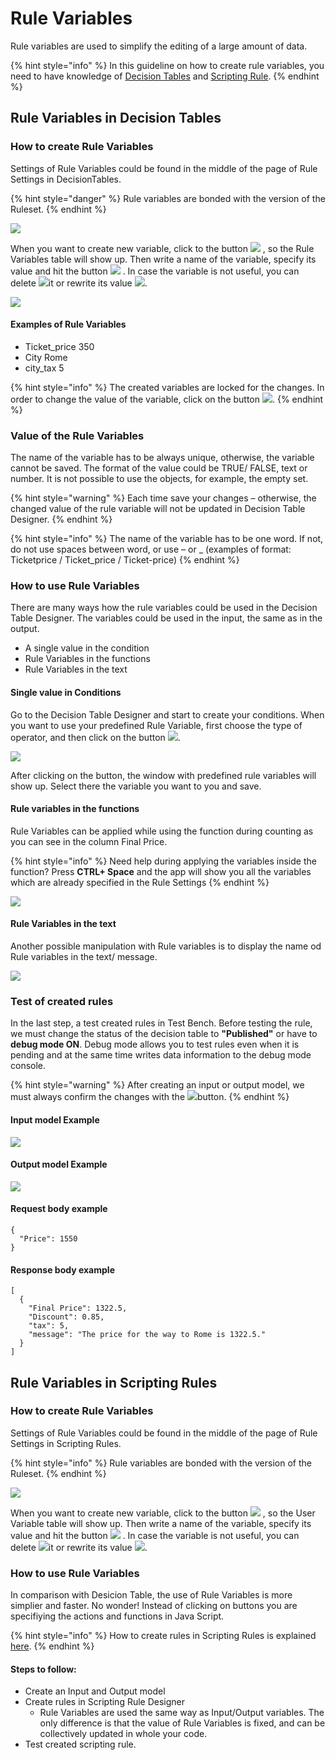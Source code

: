 # Rule Variables

Rule variables are used to simplify the editing of a large amount of data.

{% hint style="info" %}
In this guideline on how to create rule variables, you need to have knowledge of [Decision Tables](https://docs.decisionrules.io/doc/tutorials/create-simple-decison-table) and [Scripting Rule](../tutorials/code-editor.md).
{% endhint %}

## **Rule Variables in Decision Tables**

### **How to create Rule Variables**

Settings of Rule Variables could be found in the middle of the page of Rule Settings in DecisionTables.

{% hint style="danger" %}
Rule variables are bonded with the version of the Ruleset.
{% endhint %}

![](<../.gitbook/assets/image (160) (1).png>)

When you want to create new variable, click to the button ![](<../.gitbook/assets/image (177).png>) , so the Rule Variables table will show up. Then write a name of the variable, specify its value and hit the button ![](<../.gitbook/assets/image (185).png>) . In case the variable is not useful, you can delete ![](<../.gitbook/assets/image (158).png>)it or rewrite its value ![](<../.gitbook/assets/image (155).png>).

![](<../.gitbook/assets/image (191).png>)

#### Examples of Rule Variables

* Ticket\_price 350
* City Rome
* city\_tax 5

{% hint style="info" %}
The created variables are locked for the changes. In order to change the value of the variable, click on the button ![](<../.gitbook/assets/image (157).png>).
{% endhint %}

### Value of the Rule Variables

The name of the variable has to be always unique, otherwise, the variable cannot be saved. The format of the value could be TRUE/ FALSE, text or number. It is not possible to use the objects, for example, the empty set.

{% hint style="warning" %}
Each time save your changes – otherwise, the changed value of the rule variable will not be updated in Decision Table Designer.
{% endhint %}

{% hint style="info" %}
The name of the variable has to be one word. If not, do not use spaces between word, or use – or \_ (examples of format: Ticketprice / Ticket\_price / Ticket-price)
{% endhint %}

### How to use Rule Variables

There are many ways how the rule variables could be used in the Decision Table Designer. The variables could be used in the input, the same as in the output.

* A single value in the condition
* Rule Variables in the functions
* Rule Variables in the text

#### Single value in Conditions

Go to the Decision Table Designer and start to create your conditions. When you want to use your predefined Rule Variable, first choose the type of operator, and then click on the button ![](<../.gitbook/assets/image (162).png>).

![](../.gitbook/assets/arff.png)

After clicking on the button, the window with predefined rule variables will show up. Select there the variable you want to you and save.

#### Rule variables in the functions

Rule Variables can be applied while using the function during counting as you can see in the column Final Price.

{% hint style="info" %}
Need help during applying the variables inside the function? Press **CTRL+ Space** and the app will show you all the variables which are already specified in the Rule Settings
{% endhint %}

![](<../.gitbook/assets/image (150).png>)

#### Rule Variables in the text

Another possible manipulation with Rule variables is to display the name od Rule variables in the text/ message.

![](<../.gitbook/assets/image (192).png>)

### Test of created rules

In the last step, a test created rules in Test Bench. Before testing the rule, we must change the status of the decision table to **"Published"** or have to **debug mode ON**. Debug mode allows you to test rules even when it is pending and at the same time writes data information to the debug mode console.

{% hint style="warning" %}
After creating an input or output model, we must always confirm the changes with the ![](../.gitbook/assets/save.PNG)button.
{% endhint %}

#### Input model Example

![](<../.gitbook/assets/image (184).png>)

#### Output model Example

![](<../.gitbook/assets/image (189).png>)

#### Request body example

```
{
  "Price": 1550
}
```

#### Response body example

```
[
  {
    "Final Price": 1322.5,
    "Discount": 0.85,
    "tax": 5,
    "message": "The price for the way to Rome is 1322.5."
  }
]
```

## Rule Variables in Scripting Rules

### How to create Rule Variables

Settings of Rule Variables could be found in the middle of the page of Rule Settings in Scripting Rules.

{% hint style="info" %}
Rule variables are bonded with the version of the Ruleset.
{% endhint %}

![](<../.gitbook/assets/Snímek obrazovky 2021-12-12 171506.png>)

When you want to create new variable, click to the button ![](<../.gitbook/assets/image (177).png>) , so the User Variable table will show up. Then write a name of the variable, specify its value and hit the button ![](<../.gitbook/assets/image (185).png>) . In case the variable is not useful, you can delete ![](<../.gitbook/assets/image (158).png>)it or rewrite its value ![](<../.gitbook/assets/image (155).png>).

### How to use Rule Variables

In comparison with Desicion Table, the use of Rule Variables is more simplier and faster. No wonder! Instead of clicking on buttons you are specifiying the actions and functions in Java Script.

{% hint style="info" %}
How to create rules in Scripting Rules is explained [here](../tutorials/code-editor.md#6.-creating-rules).
{% endhint %}

#### Steps to follow:

* Create an Input and Output model
* Create rules in Scripting Rule Designer
  * Rule Variables are used the same way as Input/Output variables. The only difference is that the value of Rule Variables is fixed, and can be collectively updated in whole your code.
* Test created scripting rule.
